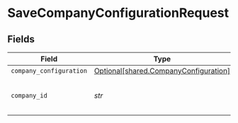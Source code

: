 # SaveCompanyConfigurationRequest


## Fields

| Field                                                                                | Type                                                                                 | Required                                                                             | Description                                                                          | Example                                                                              |
| ------------------------------------------------------------------------------------ | ------------------------------------------------------------------------------------ | ------------------------------------------------------------------------------------ | ------------------------------------------------------------------------------------ | ------------------------------------------------------------------------------------ |
| `company_configuration`                                                              | [Optional[shared.CompanyConfiguration]](../../models/shared/companyconfiguration.md) | :heavy_minus_sign:                                                                   | N/A                                                                                  |                                                                                      |
| `company_id`                                                                         | *str*                                                                                | :heavy_check_mark:                                                                   | N/A                                                                                  | 8a210b68-6988-11ed-a1eb-0242ac120002                                                 |